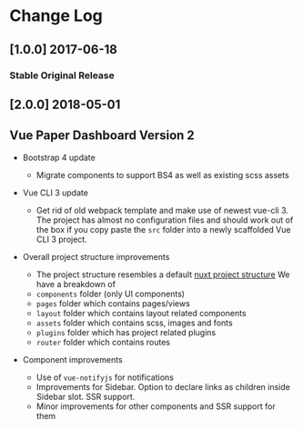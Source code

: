 # Change Log

## [1.0.0] 2017-06-18
### Stable Original Release

## [2.0.0] 2018-05-01
## Vue Paper Dashboard Version 2
- Bootstrap 4 update
  - Migrate components to support BS4 as well as existing scss assets
- Vue CLI 3 update
  - Get rid of old webpack template and make use of newest vue-cli 3. The project has almost no configuration files and
  should work out of the box if you copy paste the `src` folder into a newly scaffolded Vue CLI 3 project.
- Overall project structure improvements
  - The project structure resembles a default [nuxt project structure](https://nuxtjs.org/)
  We have a breakdown of
  - `components` folder (only UI components)
  - `pages` folder which contains pages/views
  - `layout` folder which contains layout related components
  - `assets` folder which contains scss, images and fonts
  - `plugins` folder which has project related plugins
  - `router` folder which contains routes

- Component improvements
  - Use of `vue-notifyjs` for notifications
  - Improvements for Sidebar. Option to declare links as children inside Sidebar slot. SSR support.
  - Minor improvements for other components and SSR support for them
